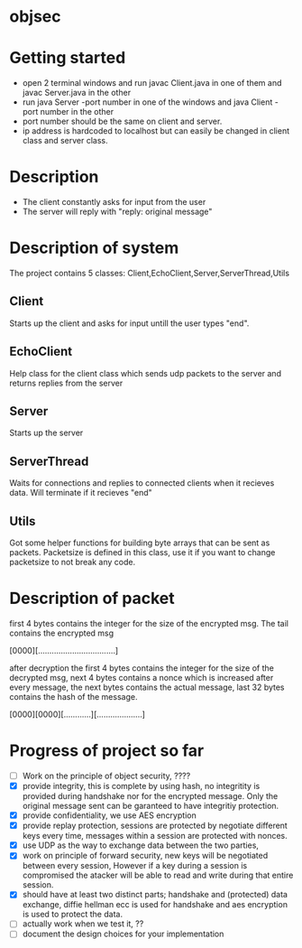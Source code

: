 # objsec
# Getting started
  * open 2 terminal windows and run javac Client.java in one of them and javac Server.java in the other
  * run java Server -port number in one of the windows and java Client -port number in the other
  * port number should be the same on client and server.
  * ip address is hardcoded to localhost but can easily be changed in client class and server class.
# Description
  * The client constantly asks for input from the user
  * The server will reply with "reply: original message"
# Description of system
  The project contains 5 classes: Client,EchoClient,Server,ServerThread,Utils
  ## Client
  Starts up the client and asks for input untill the user types "end". 
  ## EchoClient
  Help class for the client class which sends udp packets to the server and returns replies from the server
  ## Server
  Starts up the server
  ## ServerThread
  Waits for connections and replies to connected clients when it recieves data.
  Will terminate if it recieves "end"
  ## Utils
  Got some helper functions for building byte arrays that can be sent as packets.
  Packetsize is defined in this class, use it if you want to change packetsize to not break any code.
  
# Description of packet
  first 4 bytes contains the integer for the size of the encrypted msg. The tail contains the encrypted msg
  
   [0000][..................................]
   
  after decryption the first 4 bytes contains the integer for the size of the decrypted msg, next 4 bytes contains a nonce which is increased after every message, the next bytes contains the actual message,
  last 32 bytes contains the hash of the message.
  
  [0000][0000][............][....................]
  
# Progress of project so far
- [ ] Work on the principle of object security, ????
- [x] provide integrity, this is complete by using hash, no integritity is provided during handshake nor for the encrypted message. Only the original message sent can be garanteed to have integritiy protection.
- [x] provide confidentiality, we use AES encryption
- [x] provide replay protection, sessions are protected by negotiate different keys every time, messages within a session are protected with nonces. 
- [X] use UDP as the way to exchange data between the two parties,
- [x] work on principle of forward security, new keys will be negotiated between every session, However if a key during 
a session is compromised the atacker will be able to read and write during that entire session.
- [x] should have at least two distinct parts; handshake and (protected) data exchange, diffie hellman ecc is used for handshake and aes encryption is used to protect the data.
- [ ] actually work when we test it, ??
- [ ] document the design choices for your implementation
